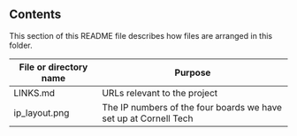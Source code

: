 ## Contents

This section of this README file describes how files are arranged in
this folder.

File or directory name | Purpose
---------------------- | -------
LINKS.md               | URLs relevant to the project
ip_layout.png | The IP numbers of the four boards we have set up at Cornell Tech
